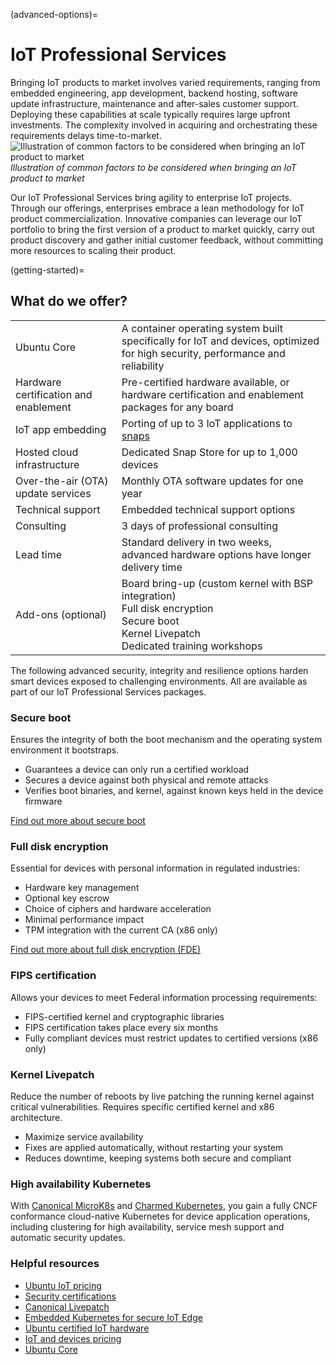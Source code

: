 (advanced-options)=
# IoT Professional Services

<!-- 
Status: Document is unfocused, and not compliant to a specific Diataxis quadrant
Rewrite: Move to marketing pages?
Closest diataxis quadrant: Explanation
 -->

Bringing IoT products to market involves varied requirements, ranging from embedded engineering, app development, backend hosting, software update infrastructure, maintenance and after-sales customer support. 
Deploying these capabilities at scale typically requires large upfront investments. The complexity involved in acquiring and orchestrating these requirements delays time-to-market.
![Illustration of common factors to be considered when bringing an IoT product to market](https://assets.ubuntu.com/v1/eb79a8ba-5b010931dbb1e5285b3232bde2c3c212a75fa4d9_2_690x423.png)
*Illustration of common factors to be considered when bringing an IoT product to market*

Our IoT Professional Services bring agility to enterprise IoT projects. Through our offerings, enterprises embrace a lean methodology for IoT product commercialization. Innovative companies can leverage our IoT portfolio to bring the first version of a product to market quickly, carry out product discovery and gather initial customer feedback, without committing more resources to scaling their product.

(getting-started)=
## What do we offer?

|||
|---|---|
|Ubuntu Core|A container operating system built specifically for IoT and devices, optimized for high security, performance and reliability|
|Hardware certification and enablement|Pre-certified hardware available, or hardware certification and enablement packages for any board|
| IoT app embedding| Porting of up to 3 IoT applications to [snaps](http://snapcraft.io/docs/getting-started)|
|Hosted cloud infrastructure|Dedicated Snap Store for up to 1,000 devices|
|Over-the-air (OTA) update services|Monthly OTA software updates for one year|
|Technical support|Embedded technical support options|
|Consulting|3 days of professional consulting|
|Lead time|Standard delivery in two weeks, advanced hardware options have longer delivery time|
|Add-ons (optional)|Board bring-up (custom kernel with BSP integration)<br />Full disk encryption<br />Secure boot<br />Kernel Livepatch<br />Dedicated training workshops|

The following advanced security, integrity and resilience options harden smart devices exposed to challenging environments. All are available as part of our IoT Professional Services packages.

### Secure boot

Ensures the integrity of both the boot mechanism and the operating system environment it bootstraps.

* Guarantees a device can only run a certified workload
* Secures a device against both physical and remote attacks
* Verifies boot binaries, and kernel, against known keys held in the device firmware

[Find out more about secure boot](https://ubuntu.com/core/features/secure-boot)

### Full disk encryption

Essential for devices with personal information in regulated industries:

* Hardware key management
* Optional key escrow
* Choice of ciphers and hardware acceleration
* Minimal performance impact
* TPM integration with the current CA (x86 only)

[Find out more about full disk encryption (FDE)](https://ubuntu.com/core/features/full-disk-encryption)

### FIPS certification

Allows your devices to meet Federal information processing requirements:

* FIPS-certified kernel and cryptographic libraries
* FIPS certification takes place every six months
* Fully compliant devices must restrict updates to certified versions (x86 only)

### Kernel Livepatch

Reduce the number of reboots by live patching the running kernel against critical vulnerabilities. Requires specific certified kernel and x86 architecture.

* Maximize service availability
* Fixes are applied automatically, without restarting your system
* Reduces downtime, keeping systems both secure and compliant

### High availability Kubernetes

With [Canonical MicroK8s](https://microk8s.io/) and [Charmed Kubernetes](https://ubuntu.com/kubernetes), you gain a fully CNCF conformance cloud-native Kubernetes for device application operations, including clustering for high availability, service mesh support and automatic security updates.

### Helpful resources

* [Ubuntu IoT pricing](https://ubuntu.com/pricing/devices)
* [Security certifications](https://ubuntu.com/security/certifications)
* [Canonical Livepatch](https://ubuntu.com/livepatch)
* [Embedded Kubernetes for secure IoT Edge](https://ubuntu.com/engage/embedded-kubernetes-for-secure-iot-edge-webinar)
* [Ubuntu certified IoT hardware](https://certification.ubuntu.com/iot)
* [IoT and devices pricing](https://ubuntu.com/pricing/devices)
* [Ubuntu Core](https://ubuntu.com/core)